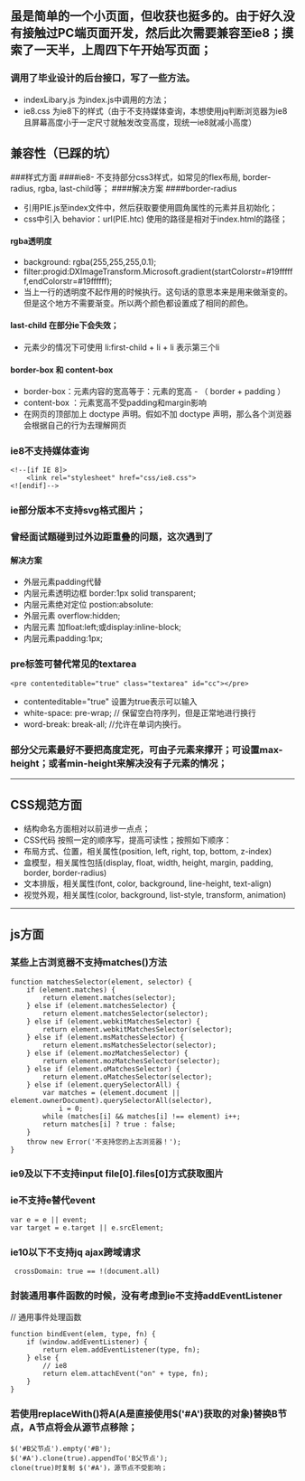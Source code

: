 ## 虽是简单的一个小页面，但收获也挺多的。由于好久没有接触过PC端页面开发，然后此次需要兼容至ie8；摸索了一天半，上周四下午开始写页面；
### 调用了毕业设计的后台接口，写了一些方法。
* indexLibary.js 为index.js中调用的方法；
* ie8.css 为ie8下的样式（由于不支持媒体查询，本想使用jq判断浏览器为ie8且屏幕高度小于一定尺寸就触发改变高度，现统一ie8就减小高度）
 
## 兼容性（已踩的坑）
###样式方面
####ie8- 不支持部分css3样式，如常见的flex布局, border-radius, rgba, last-child等；
####解决方案
####border-radius
* 引用PIE.js至index文件中，然后获取要使用圆角属性的元素并且初始化；
* css中引入 behavior：url(PIE.htc) 使用的路径是相对于index.html的路径； 

#### rgba透明度
*  background: rgba(255,255,255,0.1);
*  filter:progid:DXImageTransform.Microsoft.gradient(startColorstr=#19ffffff,endColorstr=#19ffffff);
*  当上一行的透明度不起作用的时候执行。这句话的意思本来是用来做渐变的。但是这个地方不需要渐变。所以两个颜色都设置成了相同的颜色。

#### last-child 在部分ie下会失效；
* 元素少的情况下可使用 li:first-child + li + li 表示第三个li

#### border-box 和 content-box
* border-box：元素内容的宽高等于：元素的宽高 - （ border + padding ）
* content-box ：元素宽高不受padding和margin影响
* 在网页的顶部加上 doctype 声明。假如不加 doctype 声明，那么各个浏览器会根据自己的行为去理解网页

### ie8不支持媒体查询
```
<!--[if IE 8]>
    <link rel="stylesheet" href="css/ie8.css">
<![endif]-->
```
### ie部分版本不支持svg格式图片；

### 曾经面试题碰到过外边距重叠的问题，这次遇到了
#### 解决方案
* 外层元素padding代替
* 内层元素透明边框 border:1px solid transparent;
* 内层元素绝对定位 postion:absolute:
* 外层元素 overflow:hidden;
* 内层元素 加float:left;或display:inline-block;
* 内层元素padding:1px;

### pre标签可替代常见的textarea
```
<pre contenteditable="true" class="textarea" id="cc"></pre>
```
* contenteditable="true" 设置为true表示可以输入
* white-space: pre-wrap; // 保留空白符序列，但是正常地进行换行
* word-break: break-all; //允许在单词内换行。

### 部分父元素最好不要把高度定死，可由子元素来撑开；可设置max-height；或者min-height来解决没有子元素的情况；
--------------------------------------------------------------

## CSS规范方面
* 结构命名方面相对以前进步一点点；
* CSS代码 按照一定的顺序写，提高可读性；按照如下顺序：
* 布局方式、位置，相关属性(position, left, right, top, bottom, z-index)
* 盒模型，相关属性包括(display, float, width, height, margin, padding, border, border-radius)
* 文本排版，相关属性(font, color, background, line-height, text-align)
* 视觉外观，相关属性(color, background, list-style, transform, animation)
--------------------------------------------------------------

## js方面
### 某些上古浏览器不支持matches()方法
```
function matchesSelector(element, selector) {
    if (element.matches) {
        return element.matches(selector);
    } else if (element.matchesSelector) {
        return element.matchesSelector(selector);
    } else if (element.webkitMatchesSelector) {
        return element.webkitMatchesSelector(selector);
    } else if (element.msMatchesSelector) {
        return element.msMatchesSelector(selector);
    } else if (element.mozMatchesSelector) {
        return element.mozMatchesSelector(selector);
    } else if (element.oMatchesSelector) {
        return element.oMatchesSelector(selector);
    } else if (element.querySelectorAll) {
        var matches = (element.document || element.ownerDocument).querySelectorAll(selector),
            i = 0;
        while (matches[i] && matches[i] !== element) i++;
        return matches[i] ? true : false;
    }
    throw new Error('不支持您的上古浏览器！');
}
```
### ie9及以下不支持input file[0].files[0]方式获取图片

### ie不支持e替代event
```
var e = e || event;
var target = e.target || e.srcElement;
```
### ie10以下不支持jq ajax跨域请求
```
 crossDomain: true == !(document.all)
```
### 封装通用事件函数的时候，没有考虑到ie不支持addEventListener
// 通用事件处理函数
```
function bindEvent(elem, type, fn) {
    if (window.addEventListener) {
        return elem.addEventListener(type, fn);
    } else {
        // ie8
        return elem.attachEvent("on" + type, fn);
    }
}
```

### 若使用replaceWith()将A(A是直接使用$('#A')获取的对象)替换B节点，A节点将会从源节点移除；
```
$('#B父节点').empty('#B');
$('#A').clone(true).appendTo('B父节点');
clone(true)时复制 $('#A')，源节点不受影响；
```